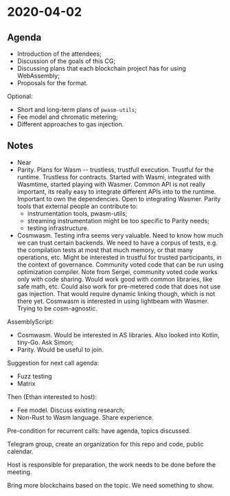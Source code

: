 # 2020-04-02

## Agenda

* Introduction of the attendees;
* Discussion of the goals of this CG;
* Discussing plans that each blockchain project has for using WebAssembly;
* Proposals for the format.

Optional:
* Short and long-term plans of `pwasm-utils`;
* Fee model and chromatic metering;
* Different approaches to gas injection.


## Notes

* Near
* Parity. Plans for Wasm -- trustless, trustfull execution. Trustful for the runtime. Trustless for contracts. Started with Wasmi, integrated with Wasmtime, started playing with Wasmer. Common API is not really important, its really easy to integrate different APIs into to the runtime. Important to own the dependencies. Open to integrating Wasmer. Parity tools that external people an contribute to:
  * instrumentation tools, pwasm-utils;
  * streaming instrumentation might be too specific to Parity needs;
  * testing infrastructure.
* Cosmwasm. Testing infra seems very valuable. Need to know how much we can trust certain backends. We need to have a corpus of tests, e.g. the compilation tests at most that much memory, or that many operations, etc. Might be interested in trustful for trusted participants, in the context of governance. Community voted code that can be run using optimization compiler. Note from Sergei, community voted code works only with code sharing. Would work good with common libraries, like safe math, etc. Could also work for pre-metered code that does not use gas injection. That would require dynamic linking though, which is not there yet. Cosmwasm is interested in using lightbeam with Wasmer. Trying to be cosm-agnostic.


AssemblyScript:
* Cosmwasm. Would be interested in AS libraries. Also looked into Kotlin, tiny-Go. Ask Simon;
* Parity. Would be useful to join.

Suggestion for next call agenda:
* Fuzz testing
* Matrix

Then (Ethan interested to host):
* Fee model. Discuss existing research;
* Non-Rust to Wasm language. Share experience.

Pre-condition for recurrent calls: have agenda, topics discussed.

Telegram group, create an organization for this repo and code, public calendar.

Host is responsible for preparation, the work needs to be done before the meeting.

Bring more blockchains based on the topic. We need something to show.
